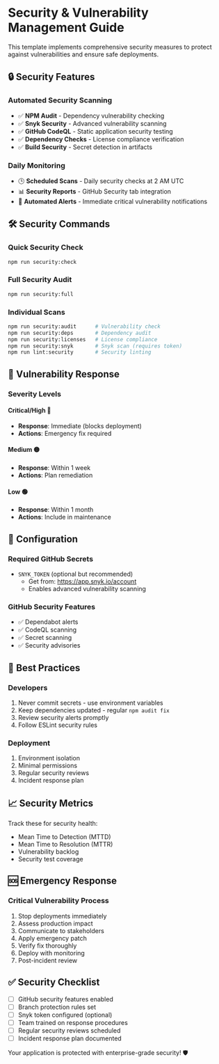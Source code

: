# Security & Vulnerability Management Guide

This template implements comprehensive security measures to protect against vulnerabilities and ensure safe deployments.

## 🔒 Security Features

### Automated Security Scanning
- ✅ **NPM Audit** - Dependency vulnerability checking
- ✅ **Snyk Security** - Advanced vulnerability scanning
- ✅ **GitHub CodeQL** - Static application security testing
- ✅ **Dependency Checks** - License compliance verification
- ✅ **Build Security** - Secret detection in artifacts

### Daily Monitoring
- 🕒 **Scheduled Scans** - Daily security checks at 2 AM UTC
- 📊 **Security Reports** - GitHub Security tab integration
- 🚨 **Automated Alerts** - Immediate critical vulnerability notifications

## 🛠️ Security Commands

### Quick Security Check
```bash
npm run security:check
```

### Full Security Audit
```bash
npm run security:full
```

### Individual Scans
```bash
npm run security:audit      # Vulnerability check
npm run security:deps       # Dependency audit
npm run security:licenses   # License compliance
npm run security:snyk       # Snyk scan (requires token)
npm run lint:security       # Security linting
```

## 🚨 Vulnerability Response

### Severity Levels

#### Critical/High 🔴
- **Response**: Immediate (blocks deployment)
- **Actions**: Emergency fix required

#### Medium 🟡  
- **Response**: Within 1 week
- **Actions**: Plan remediation

#### Low 🟢
- **Response**: Within 1 month
- **Actions**: Include in maintenance

## 🔧 Configuration

### Required GitHub Secrets
- `SNYK_TOKEN` (optional but recommended)
  - Get from: https://app.snyk.io/account
  - Enables advanced vulnerability scanning

### GitHub Security Features
- ✅ Dependabot alerts
- ✅ CodeQL scanning
- ✅ Secret scanning
- ✅ Security advisories

## 🎯 Best Practices

### Developers
1. Never commit secrets - use environment variables
2. Keep dependencies updated - regular `npm audit fix`
3. Review security alerts promptly
4. Follow ESLint security rules

### Deployment
1. Environment isolation
2. Minimal permissions
3. Regular security reviews
4. Incident response plan

## 📈 Security Metrics

Track these for security health:
- Mean Time to Detection (MTTD)
- Mean Time to Resolution (MTTR)
- Vulnerability backlog
- Security test coverage

## 🆘 Emergency Response

### Critical Vulnerability Process
1. Stop deployments immediately
2. Assess production impact
3. Communicate to stakeholders
4. Apply emergency patch
5. Verify fix thoroughly
6. Deploy with monitoring
7. Post-incident review

## ✅ Security Checklist

- [ ] GitHub security features enabled
- [ ] Branch protection rules set
- [ ] Snyk token configured (optional)
- [ ] Team trained on response procedures
- [ ] Regular security reviews scheduled
- [ ] Incident response plan documented

Your application is protected with enterprise-grade security! 🛡️